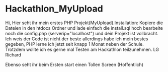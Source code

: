 # Hackathlon_MyUpload
Hi, Hier seht ihr mein erstes PHP Projekt(MyUpload).Installation: Kopiere die Dateien in den htdocs Ordner und lade einfach die install.sql hoch bearbeite noch die config.php (serverip="localhost") und dein Projekt ist vollbracht. Ich weis der Code ist nicht der beste allerdings habe ich mein bestes gegeben, PHP lerne ich jetzt seit knapp 1 Monat neben der Schule. Trotzdem wollte ich es gerne mal Testen am Hackathlon teilzunehmen. LG Richard


Ebenso seht ihr beim Ersten start einen Tollen Screen (Hoffentlich)
